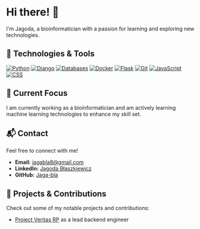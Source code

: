 # Hi there! 👋

I'm Jagoda, a bioinformatician with a passion for learning and exploring new technologies. 

## 🔧 Technologies & Tools

[![Python](https://img.shields.io/badge/Python-blue?logo=python)](https://www.python.org/)
[![Django](https://img.shields.io/badge/Django-blue?logo=django)](https://www.djangoproject.com/)
[![Databases](https://img.shields.io/badge/Databases-SQL-green)](https://www.w3schools.com/sql/)
[![Docker](https://img.shields.io/badge/Docker-blue?logo=docker)](https://www.docker.com/)
[![Flask](https://img.shields.io/badge/Flask-black?logo=flask)](https://flask.palletsprojects.com/)
[![Git](https://img.shields.io/badge/Git-orange?logo=git)](https://git-scm.com/)
[![JavaScript](https://img.shields.io/badge/JavaScript-yellow?logo=javascript)](https://developer.mozilla.org/en-US/docs/Web/JavaScript)
[![CSS](https://img.shields.io/badge/CSS-blueviolet?logo=css3)](https://developer.mozilla.org/en-US/docs/Web/CSS)

## 🌱 Current Focus

I am currently working as a bioinformatician and am actively learning machine learning technologies to enhance my skill set.

## 📬 Contact

Feel free to connect with me!

- **Email:** [jagabla8@gmail.com](mailto:jagabla8@gmail.com)
- **LinkedIn:** [Jagoda Błaszkiewicz](https://pl.linkedin.com/in/jagoda-b%C5%82aszkiewicz-630b48194)
- **GitHub:** [Jaga-bla](https://github.com/jaga-bla)

## 📝 Projects & Contributions

Check out some of my notable projects and contributions:

- [Project Veritas RP](https://veritas-rp.pl/) as a lead backend engineer
